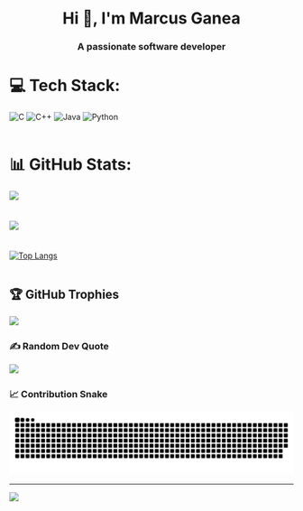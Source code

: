 <h1 align="center">Hi 👋, I'm Marcus Ganea</h1>
<h3 align="center">A passionate software developer</h3>

# 💻 Tech Stack:
![C](https://img.shields.io/badge/c-%2300599C.svg?style=for-the-badge&logo=c&logoColor=white) 
![C++](https://img.shields.io/badge/c++-%2300599C.svg?style=for-the-badge&logo=c%2B%2B&logoColor=white) 
![Java](https://img.shields.io/badge/java-%23ED8B00.svg?style=for-the-badge&logo=openjdk&logoColor=white) 
![Python](https://img.shields.io/badge/python-3670A0?style=for-the-badge&logo=python&logoColor=ffdd54)
<br><br>

# 📊 GitHub Stats:
![](https://github-readme-stats.vercel.app/api?username=MarcusGanea&theme=dark&hide_border=false&include_all_commits=true&count_private=true)<br/>
<br><br>
![](https://github-readme-streak-stats.herokuapp.com/?user=MarcusGanea&theme=dark&hide_border=false)<br/>
<br><br>
[![Top Langs](https://github-readme-stats.vercel.app/api/top-langs/?username=MarcusGanea&layout=donut&theme=midnight-purple&langs_count=5&size_weight=0.5)](https://github.com/MarcusGanea/github-readme-stats)
<br><br>

## 🏆 GitHub Trophies
![](https://github-profile-trophy.vercel.app/?username=MarcusGanea&theme=darkhub&no-frame=false&no-bg=false&margin-w=4)

### ✍️ Random Dev Quote
![](https://quotes-github-readme.vercel.app/api?type=horizontal&theme=tokyonight)

### 📈 Contribution Snake
<picture>
  <source media="(prefers-color-scheme: dark)" srcset="https://raw.githubusercontent.com/platane/platane/output/github-contribution-grid-snake-dark.svg">
  <source media="(prefers-color-scheme: dark)" srcset="https://raw.githubusercontent.com/platane/platane/output/github-contribution-grid-snake.svg">
  <img alt="github contribution grid snake animation" src="https://raw.githubusercontent.com/platane/platane/output/github-contribution-grid-snake.svg">
</picture>


---
[![](https://visitcount.itsvg.in/api?id=MarcusGanea&icon=0&color=0)](https://visitcount.itsvg.in)

<!-- Proudly created with GPRM ( https://gprm.itsvg.in ) -->
